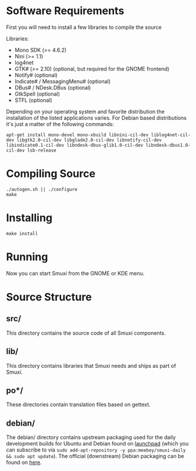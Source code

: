 Software Requirements
=====================
First you will need to install a few libraries to compile the source

Libraries:
* Mono SDK (>= 4.6.2)
* Nini (>= 1.1)
* log4net
* GTK# (>= 2.10) (optional, but required for the GNOME frontend)
* Notify# (optional)
* Indicate# / MessagingMenu# (optional)
* DBus# / NDesk.DBus (optional)
* GtkSpell (optional)
* STFL (optional)

Depending on your operating system and favorite distribution the installation of the listed applications varies. For Debian based distributions it's just a matter of the following commands:

    apt-get install mono-devel mono-xbuild libnini-cil-dev liblog4net-cil-dev libgtk2.0-cil-dev libglade2.0-cil-dev libnotify-cil-dev libindicate0.1-cil-dev libndesk-dbus-glib1.0-cil-dev libndesk-dbus1.0-cil-dev lsb-release

Compiling Source
================

    ./autogen.sh || ./configure
    make

Installing
==========

    make install

Running
=======

Now you can start Smuxi from the GNOME or KDE menu.

Source Structure
================

src/
----

This directory contains the source code of all Smuxi components.

lib/
----

This directory contains libraries that Smuxi needs and ships as part of Smuxi.

po\*/
-----

These directories contain translation files based on gettext.

debian/
-------

The debian/ directory contains upstream packaging used for the daily development
builds for Ubuntu and Debian found on [launchpad][] (which you can subscribe to
via `sudo add-apt-repository -y ppa:meebey/smuxi-daily && sudo apt update`).
The official (downstream) Debian packaging can be found on [here][].

  [launchpad]: https://launchpad.net/~meebey/+archive/smuxi-daily
  [here]: http://git.debian.org/?p=pkg-cli-apps/packages/smuxi.git
